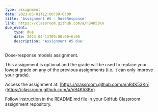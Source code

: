 ```yaml
---
type: assignment
date: 2023-03-01T12:00:00+6:00
title: 'Assignment #5 - DoseResponse'
link: https://classroom.github.com/a/nB4K53Kn
due_event: 
    type: due
    date: 2023-04-11T09:00:00+6:00
    description: 'Assignment #5 due'
---
```

Dose-response models assignment.  

This assignment is optional and the grade will be used to replace your lowest grade on any of the previous assignments (i.e. it can only improve your grade).  

Access the assignment at: [https://classroom.github.com/a/nB4K53Kn](https://classroom.github.com/a/nB4K53Kn)  

Follow instruction in the README.md file in your GitHub Classroom assignment repository.
